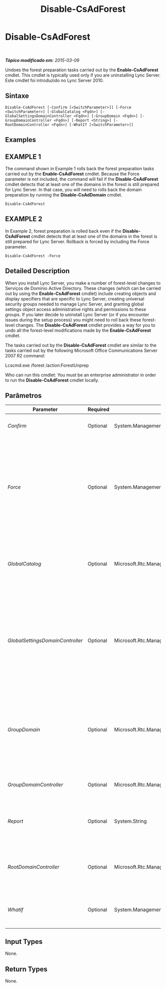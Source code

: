 ﻿---
title: Disable-CsAdForest
TOCTitle: Disable-CsAdForest
ms:assetid: 06a6117c-27da-400f-8db9-eb28fe353aae
ms:mtpsurl: https://technet.microsoft.com/pt-br/library/Gg398122(v=OCS.15)
ms:contentKeyID: 49305775
ms.date: 05/19/2016
mtps_version: v=OCS.15
ms.translationtype: HT
---

# Disable-CsAdForest

 

_**Tópico modificado em:** 2015-03-09_

Undoes the forest preparation tasks carried out by the **Enable-CsAdForest** cmdlet. This cmdlet is typically used only if you are uninstalling Lync Server. Este cmdlet foi introduzido no Lync Server 2010.

## Sintaxe

    Disable-CsAdForest [-Confirm [<SwitchParameter>]] [-Force <SwitchParameter>] [-GlobalCatalog <Fqdn>] [-GlobalSettingsDomainController <Fqdn>] [-GroupDomain <Fqdn>] [-GroupDomainController <Fqdn>] [-Report <String>] [-RootDomainController <Fqdn>] [-WhatIf [<SwitchParameter>]]

## Examples

## EXAMPLE 1

The command shown in Example 1 rolls back the forest preparation tasks carried out by the **Enable-CsAdForest** cmdlet. Because the Force parameter is not included, the command will fail if the **Disable-CsAdForest** cmdlet detects that at least one of the domains in the forest is still prepared for Lync Server. In that case, you will need to rolls back the domain preparation by running the **Disable-CsAdDomain** cmdlet.

    Disable-CsAdForest

## EXAMPLE 2

In Example 2, forest preparation is rolled back even if the **Disable-CsAdForest** cmdlet detects that at least one of the domains in the forest is still prepared for Lync Server. Rollback is forced by including the Force parameter.

    Disable-CsAdForest -Force

## Detailed Description

When you install Lync Server, you make a number of forest-level changes to Serviços de Domínio Active Directory. These changes (which can be carried out by using the **Enable-CsAdForest** cmdlet) include creating objects and display specifiers that are specific to Lync Server, creating universal security groups needed to manage Lync Server, and granting global settings object access administrative rights and permissions to these groups. If you later decide to uninstall Lync Server (or if you encounter issues during the setup process) you might need to roll back these forest-level changes. The **Disable-CsAdForest** cmdlet provides a way for you to undo all the forest-level modifications made by the **Enable-CsAdForest** cmdlet.

The tasks carried out by the **Disable-CsAdForest** cmdlet are similar to the tasks carried out by the following Microsoft Office Communications Server 2007 R2 command:

Lcscmd.exe /forest /action:ForestUnprep

Who can run this cmdlet: You must be an enterprise administrator in order to run the **Disable-CsAdForest** cmdlet locally.

## Parâmetros


<table>
<colgroup>
<col style="width: 25%" />
<col style="width: 25%" />
<col style="width: 25%" />
<col style="width: 25%" />
</colgroup>
<thead>
<tr class="header">
<th>Parameter</th>
<th>Required</th>
<th>Type</th>
<th>Description</th>
</tr>
</thead>
<tbody>
<tr class="odd">
<td><p><em>Confirm</em></p></td>
<td><p>Optional</p></td>
<td><p>System.Management.Automation.SwitchParameter</p></td>
<td><p>Solicita confirmação antes da execução do comando.</p></td>
</tr>
<tr class="even">
<td><p><em>Force</em></p></td>
<td><p>Optional</p></td>
<td><p>System.Management.Automation.SwitchParameter</p></td>
<td><p>If present, forces the rollback of the forest preparation steps even if the <strong>Disable-CsAdForest</strong> cmdlet detects that at least one of the domains in the forest is still prepared for Lync Server. If not present, the command will fail if the <strong>Disable-CsAdForest</strong> cmdlet detects that at least one of the domains in the forest is still prepared for Lync Server.</p></td>
</tr>
<tr class="odd">
<td><p><em>GlobalCatalog</em></p></td>
<td><p>Optional</p></td>
<td><p>Microsoft.Rtc.Management.Deploy.Fqdn</p></td>
<td><p>FQDN of a global catalog server in your domain. This parameter is not required if you are running the <strong>Disable-CsComputer</strong> cmdlet on a computer with an account in your domain.</p></td>
</tr>
<tr class="even">
<td><p><em>GlobalSettingsDomainController</em></p></td>
<td><p>Optional</p></td>
<td><p>Microsoft.Rtc.Management.Deploy.Fqdn</p></td>
<td><p>FQDN of a domain controller where global settings are stored. If global settings are stored in the System container in Serviços de Domínio Active Directory, then this parameter must point to the root domain controller. If global settings are stored in the Configuration container, then any domain controller can be used and this parameter can be omitted.</p></td>
</tr>
<tr class="odd">
<td><p><em>GroupDomain</em></p></td>
<td><p>Optional</p></td>
<td><p>Microsoft.Rtc.Management.Deploy.Fqdn</p></td>
<td><p>Fully qualified domain name (FQDN) of the domain where the Lync Server universal groups were created (for example, -GroupDomain asia.litwareinc.com). If this parameter is not included, the <strong>Disable-CsAdForest</strong> cmdlet will look for the universal groups in the local domain.</p></td>
</tr>
<tr class="even">
<td><p><em>GroupDomainController</em></p></td>
<td><p>Optional</p></td>
<td><p>Microsoft.Rtc.Management.Deploy.Fqdn</p></td>
<td><p>FQDN of a domain controller where universal group information is stored.</p></td>
</tr>
<tr class="odd">
<td><p><em>Report</em></p></td>
<td><p>Optional</p></td>
<td><p>System.String</p></td>
<td><p>Enables you to specify a file path for the log file created when the cmdlet runs. For example: -Report &quot;C:\Logs\DisableForest.html&quot;</p></td>
</tr>
<tr class="even">
<td><p><em>RootDomainController</em></p></td>
<td><p>Optional</p></td>
<td><p>Microsoft.Rtc.Management.Deploy.Fqdn</p></td>
<td><p>FQDN of the root domain controller, used to create trust paths for clients that need to access resources in domains other than their own.</p></td>
</tr>
<tr class="odd">
<td><p><em>WhatIf</em></p></td>
<td><p>Optional</p></td>
<td><p>System.Management.Automation.SwitchParameter</p></td>
<td><p>Descreve o que aconteceria se o comando fosse executado sem ser executado de fato.</p></td>
</tr>
</tbody>
</table>


## Input Types

None.

## Return Types

None.

